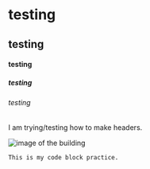 # testing
## testing 
#### testing
##### testing 
###### testing 
I am trying/testing how to make headers. 

![image of the building](https://github.com/beto0890/skills-communicate-using-markdown/assets/133065891/29859815-a385-4f38-a8c7-285f5862e3f9)

```
This is my code block practice.
```
